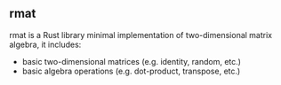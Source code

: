 rmat
-------

rmat is a Rust library minimal implementation of two-dimensional matrix algebra, it includes:
- basic two-dimensional matrices (e.g. identity, random, etc.)
- basic algebra operations (e.g. dot-product, transpose, etc.)


